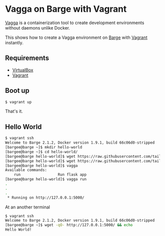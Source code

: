 # Vagga on Barge with Vagrant

[Vagga](http://vagga.readthedocs.io/en/latest/) is a containerization tool to create development environments without daemons unlike Docker.

This shows how to create a Vagga environment on [Barge](https://atlas.hashicorp.com/ailispaw/boxes/barge) with [Vagrant](https://www.vagrantup.com/) instantly.

## Requirements

- [VirtualBox](https://www.virtualbox.org/)
- [Vagrant](https://www.vagrantup.com/)

## Boot up

```bash
$ vagrant up
```

That's it.

## Hello World

```bash
$ vagrant ssh
Welcome to Barge 2.1.2, Docker version 1.9.1, build 66c06d0-stripped
[bargee@barge ~]$ mkdir hello-world
[bargee@barge ~]$ cd hello-world/
[bargee@barge hello-world]$ wget https://raw.githubusercontent.com/tailhook/vagga-presentation/master/tutorial/step1/vagga.yaml
[bargee@barge hello-world]$ wget https://raw.githubusercontent.com/tailhook/vagga-presentation/master/tutorial/step1/app.py
[bargee@barge hello-world]$ vagga
Available commands:
    run                 Run flask app
[bargee@barge hello-world]$ vagga run
.
.
.
 * Running on http://127.0.0.1:5000/
```

At an another terminal

```bash
$ vagrant ssh
Welcome to Barge 2.1.2, Docker version 1.9.1, build 66c06d0-stripped
[bargee@barge ~]$ wget -qO- http://127.0.0.1:5000/ && echo
Hello World!
```
